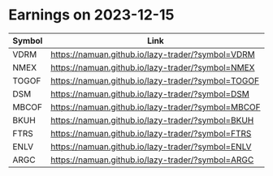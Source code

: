 # Earnings on 2023-12-15

| Symbol | Link |
| ---| --- |
| VDRM | https://namuan.github.io/lazy-trader/?symbol=VDRM |
| NMEX | https://namuan.github.io/lazy-trader/?symbol=NMEX |
| TOGOF | https://namuan.github.io/lazy-trader/?symbol=TOGOF |
| DSM | https://namuan.github.io/lazy-trader/?symbol=DSM |
| MBCOF | https://namuan.github.io/lazy-trader/?symbol=MBCOF |
| BKUH | https://namuan.github.io/lazy-trader/?symbol=BKUH |
| FTRS | https://namuan.github.io/lazy-trader/?symbol=FTRS |
| ENLV | https://namuan.github.io/lazy-trader/?symbol=ENLV |
| ARGC | https://namuan.github.io/lazy-trader/?symbol=ARGC |